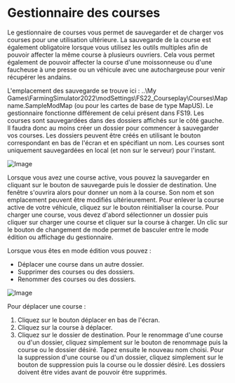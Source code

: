 # Gestionnaire des courses


Le gestionnaire de courses vous permet de sauvegarder et de charger vos courses pour une utilisation ultérieure.
La sauvegarde de la course est également obligatoire lorsque vous utilisez les outils multiples afin de pouvoir affecter la même course à plusieurs ouvriers.
Cela vous permet également de pouvoir affecter la course d'une moissonneuse ou d'une faucheuse à une presse ou un véhicule avec une autochargeuse pour venir récupérer les andains.

L'emplacement des sauvegarde se trouve ici : ..\My Games\FarmingSimulator2022\modSettings\FS22_Courseplay\Courses\Mapname.SampleModMap (ou pour les cartes de base de type MapUS).
Le gestionnaire fonctionne différement de celui présent dans FS19.
Les courses sont sauvegardées dans des dossiers affichés sur le côté gauche. Il faudra donc au moins créer un dossier pour commencer à sauvegarder vos courses. 
Les dossiers peuvent être créés en utilisant le bouton correspondant en bas de l'écran et en spécifiant un nom.
Les courses sont uniquement sauvegardées en local (et non sur le serveur) pour l'instant.


![Image](assets/managerbasehelp_0_0_765_430.png)


Lorsque vous avez une course active, vous pouvez la sauvegarder en cliquant sur le bouton de sauvegarde puis le dossier de destination.  Une fenêtre s'ouvrira alors pour donner un nom à la course.
Son nom et son emplacement peuvent être modifiés ultérieurement.
Pour enlever la course active de votre véhicule, cliquez sur le bouton réinitialiser la course.
Pour charger une course, vous devez d'abord sélectionner un dossier puis cliquer sur charger une course et cliquer sur la course à charger.
Un clic sur le bouton de changement de mode permet de basculer entre le mode édition ou affichage du gestionnaire.
  


Lorsque vous êtes en mode édition vous pouvez :
- Déplacer une course dans un autre dossier.
- Supprimer des courses ou des dossiers.
- Renommer des courses ou des dossiers.


![Image](assets/manageredithelp_0_0_765_430.png)


Pour déplacer une course : 
  1) Cliquez sur le bouton déplacer en bas de l'écran.
  2) Cliquez sur la course à déplacer.
  3) Cliquez sur le dossier de destination.
Pour le renommage d'une course ou d'un dossier, cliquez simplement sur le bouton de renommage puis la course ou le dossier désiré. Tapez ensuite le nouveau nom choisi.
Pour la suppression d'une course ou d'un dossier, cliquez simplement sur le bouton de suppression puis la course ou le dossier désiré.
Les dossiers doivent être vides avant de pouvoir être supprimés.


